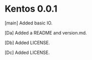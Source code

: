 # Kentos 0.0.1

\[main\] Added basic IO.

\[Da\] Added a README and version.md.

\[Db\] Added LICENSE.

\[Dc\] Added LICENSE.